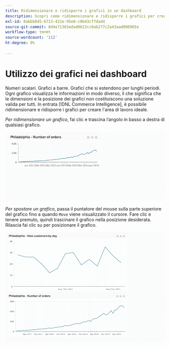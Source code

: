 ```yaml
---
title: Ridimensionare e ridisporre i grafici in un dashboard
description: Scopri come ridimensionare e ridisporre i grafici per creare l’area di lavoro ideale.
exl-id: 0abbb845-6713-421e-95e0-c0b43cf7dad4
source-git-commit: 8d4e71363edad0613cc0ab277c2a43aad000965e
workflow-type: tm+mt
source-wordcount: '112'
ht-degree: 0%

---
```


# Utilizzo dei grafici nei dashboard

Numeri scalari. Grafici a barre. Grafici che si estendono per lunghi periodi. Ogni grafico visualizza le informazioni in modo diverso, il che significa che le dimensioni e la posizione dei grafici non costituiscono una soluzione valida per tutti. In entrata [!DNL Commerce Intelligence], è possibile ridimensionare e ridisporre i grafici per creare l&#39;area di lavoro ideale.

*Per ridimensionare un grafico*, fai clic e trascina l’angolo in basso a destra di qualsiasi grafico.

![ridimensiona grafico](../../assets/Resize_Chart_in_Dashboard.gif)

*Per spostare un grafico*, passa il puntatore del mouse sulla parte superiore del grafico fino a quando `Move` viene visualizzato il cursore. Fare clic e tenere premuto, quindi trascinare il grafico nella posizione desiderata. Rilascia fai clic su per posizionare il grafico.

![sposta grafico](../../assets/Move_Chart_in_Dashboard.gif)
